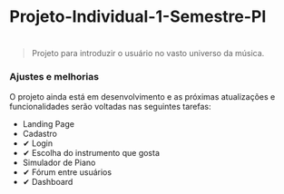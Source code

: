 # Projeto-Individual-1-Semestre-PI
#

<!---Esses são exemplos. Veja https://shields.io para outras pessoas ou para personalizar este conjunto de escudos. Você pode querer incluir dependências, status do projeto e informações de licença aqui--->

> Projeto para introduzir o usuário no vasto universo da música.
### Ajustes e melhorias

O projeto ainda está em desenvolvimento e as próximas atualizações e funcionalidades serão voltadas nas seguintes tarefas:

-  Landing Page
-  Cadastro
- ✔  Login
- ✔  Escolha do instrumento que gosta
-  Simulador de Piano
- ✔  Fórum entre usuários
- ✔  Dashboard
  <!-- -  ✔ -->
